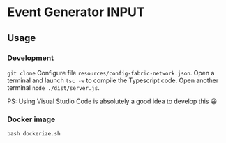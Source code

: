 # Event Generator INPUT
## Usage

### Development 
`git clone`
Configure file `resources/config-fabric-network.json`.
Open a terminal and launch `tsc -w` to compile the Typescript code.
Open another terminal `node ./dist/server.js`.

PS: Using Visual Studio Code is absolutely a good idea to develop this 😀 

### Docker image
 `bash dockerize.sh`